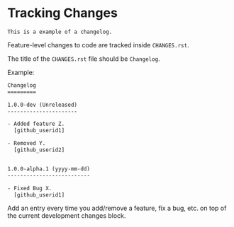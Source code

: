 # Tracking Changes

```{topic} Description
This is a example of a changelog.
```

Feature-level changes to code are tracked inside `CHANGES.rst`.

The title of the `CHANGES.rst` file should be `Changelog`.

Example:

```rst
Changelog
=========

1.0.0-dev (Unreleased)
----------------------

- Added feature Z.
  [github_userid1]

- Removed Y.
  [github_userid2]


1.0.0-alpha.1 (yyyy-mm-dd)
--------------------------

- Fixed Bug X.
  [github_userid1]
```

Add an entry every time you add/remove a feature, fix a bug, etc. on top of the
current development changes block.
